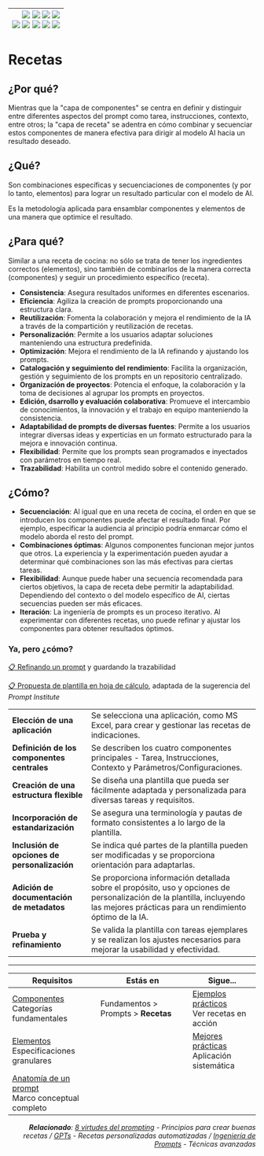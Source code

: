 <div align=right>

|[![](https://img.shields.io/badge/-Inicio-FFF?style=flat&logo=Emlakjet&logoColor=black)](/README.md) [![](https://img.shields.io/badge/-Introducción-FFF?style=flat&logo=abbrobotstudio&logoColor=black)](/documentos/intro.md) [![](https://img.shields.io/badge/-Modelos_de_lenguaje-FFF?style=flat&logo=LiveChat&logoColor=black)](/documentos/LLMs.md) [![](https://img.shields.io/badge/-Panorámica-FFF?style=flat&logo=openstreetmap&logoColor=black)](/documentos/panoramica.md)<br>  [![](https://img.shields.io/badge/-Prompts-FFF?style=flat&logo=Proton&logoColor=black)](/documentos/prompts/README.md) [![](https://img.shields.io/badge/-Ing,_de_prompts-FFF?style=flat&logo=googleearthengine&logoColor=black)](/documentos/ingenieriaDePrompts/README.md) [![](https://img.shields.io/badge/-Patrones-FFF?style=flat&logo=textpattern&logoColor=black)](/documentos/ingenieriaDePrompts/patrones/README.md) [![](https://img.shields.io/badge/8vP-FFF?style=flat&logo=v8&logoColor=black)](/documentos/prompts/mejoresPracticas/8virtudesDelPrompting.md) [![](https://img.shields.io/badge/-Casos_de_uso-FFF?style=flat&logo=gitbook&logoColor=black)](/documentos/casosDeUso/README.md)|
|-:|

</div>

# Recetas

## ¿Por qué?

Mientras que la "capa de componentes" se centra en definir y distinguir entre diferentes aspectos del prompt como tarea, instrucciones, contexto, entre otros; la "capa de receta" se adentra en cómo combinar y secuenciar estos componentes de manera efectiva para dirigir al modelo AI hacia un resultado deseado.

## ¿Qué?

Son combinaciones específicas y secuenciaciones de componentes (y por lo tanto, elementos) para lograr un resultado particular con el modelo de AI.

Es la metodología aplicada para ensamblar componentes y elementos de una manera que optimice el resultado.

## ¿Para qué?

Similar a una receta de cocina: no sólo se trata de tener los ingredientes correctos (elementos), sino también de combinarlos de la manera correcta (componentes) y seguir un procedimiento específico (receta).

- **Consistencia**: Asegura resultados uniformes en diferentes escenarios.
- **Eficiencia**: Agiliza la creación de prompts proporcionando una estructura clara.
- **Reutilización**: Fomenta la colaboración y mejora el rendimiento de la IA a través de la compartición y reutilización de recetas.
- **Personalización**: Permite a los usuarios adaptar soluciones manteniendo una estructura predefinida.
- **Optimización**: Mejora el rendimiento de la IA refinando y ajustando los prompts.
- **Catalogación y seguimiento del rendimiento**: Facilita la organización, gestión y seguimiento de los prompts en un repositorio centralizado.
- **Organización de proyectos**: Potencia el enfoque, la colaboración y la toma de decisiones al agrupar los prompts en proyectos.
- **Edición, dsarrollo y evaluación colaborativa**: Promueve el intercambio de conocimientos, la innovación y el trabajo en equipo manteniendo la consistencia.
- **Adaptabilidad de prompts de diversas fuentes**: Permite a los usuarios integrar diversas ideas y experticias en un formato estructurado para la mejora e innovación continua.
- **Flexibilidad**: Permite que los prompts sean programados e inyectados con parámetros en tiempo real.
- **Trazabilidad**: Habilita un control medido sobre el contenido generado.

## ¿Cómo?

- **Secuenciación**: Al igual que en una receta de cocina, el orden en que se introducen los componentes puede afectar el resultado final. Por ejemplo, especificar la audiencia al principio podría enmarcar cómo el modelo aborda el resto del prompt.
- **Combinaciones óptimas**: Algunos componentes funcionan mejor juntos que otros. La experiencia y la experimentación pueden ayudar a determinar qué combinaciones son las más efectivas para ciertas tareas.
- **Flexibilidad**: Aunque puede haber una secuencia recomendada para ciertos objetivos, la capa de receta debe permitir la adaptabilidad. Dependiendo del contexto o del modelo específico de AI, ciertas secuencias pueden ser más eficaces.
- **Iteración**: La ingeniería de prompts es un proceso iterativo. Al experimentar con diferentes recetas, uno puede refinar y ajustar los componentes para obtener resultados óptimos.

### Ya, pero ¿cómo?

[📋 Refinando un prompt](https://docs.google.com/spreadsheets/d/1nYGPwIwWd8x8eVpCEJ6pJnKO-OxhfSlaGpeCdDE3x-I/edit?usp=sharing) y guardando la trazabilidad

[📋 Propuesta de plantilla en hoja de cálculo](https://docs.google.com/spreadsheets/d/12ZWrmk_hv4i6X0tUPkBYEHCHynxTdQNHClmBFpjqbJc/edit?usp=sharing), adaptada de la sugerencia del *Prompt Institute*

|||
|-|-|
**Elección de una aplicación**|Se selecciona una aplicación, como MS Excel, para crear y gestionar las recetas de indicaciones.
**Definición de los componentes centrales**|Se describen los cuatro componentes principales - Tarea, Instrucciones, Contexto y Parámetros/Configuraciones.
**Creación de una estructura flexible**|Se diseña una plantilla que pueda ser fácilmente adaptada y personalizada para diversas tareas y requisitos.
**Incorporación de estandarización**|Se asegura una terminología y pautas de formato consistentes a lo largo de la plantilla.
**Inclusión de opciones de personalización**|Se indica qué partes de la plantilla pueden ser modificadas y se proporciona orientación para adaptarlas.
**Adición de documentación de metadatos**|Se proporciona información detallada sobre el propósito, uso y opciones de personalización de la plantilla, incluyendo las mejores prácticas para un rendimiento óptimo de la IA.
**Prueba y refinamiento**|Se valida la plantilla con tareas ejemplares y se realizan los ajustes necesarios para mejorar la usabilidad y efectividad.

---

<div align=right>

|Requisitos|Estás en|Sigue...|
|-|-|-|
|[Componentes](componentes.md)<br>Categorías fundamentales|Fundamentos > Prompts > **Recetas**|[Ejemplos prácticos](ejemplos.md)<br>Ver recetas en acción
|[Elementos](elementos.md)<br>Especificaciones granulares||[Mejores prácticas](mejoresPracticas/README.md)<br>Aplicación sistemática
|[Anatomía de un prompt](anatomia.md)<br>Marco conceptual completo|||

<i>**Relacionado**: [8 virtudes del prompting](mejoresPracticas/8virtudesDelPrompting.md) - Principios para crear buenas recetas / [GPTs](GPTs.md) - Recetas personalizadas automatizadas / [Ingeniería de Prompts](../ingenieriaDePrompts/README.md) - Técnicas avanzadas</i>

</div>